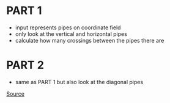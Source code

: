 # PART 1
* input represents pipes on coordinate field
* only look at the vertical and horizontal pipes
* calculate how many crossings between the pipes there are


# PART 2
* same as PART 1 but also look at the diagonal pipes

[Source](https://adventofcode.com/2021/day/5)